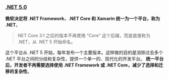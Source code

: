﻿
### [.NET 5.0](#)
**微软决定将 .NET Framework、.NET Core 和 Xamarin 统一为一个平台，称为 .NET**。

> NET Core 3.1 之后的版本不再使用 “Core” 这个后缀，而是直接称为 .NET，从 .NET 5 开始命名。

这个平台从 .NET 5 开始，每年发布一个主要版本。这样做的目的是消除过去多个 .NET 平台之间的分歧和复杂性，提供一个单一的、现代化的开发平台。
**统一平台后，开发者不再需要选择使用 .NET Framework 或 .NET Core，减少了选择和迁移的复杂性**。